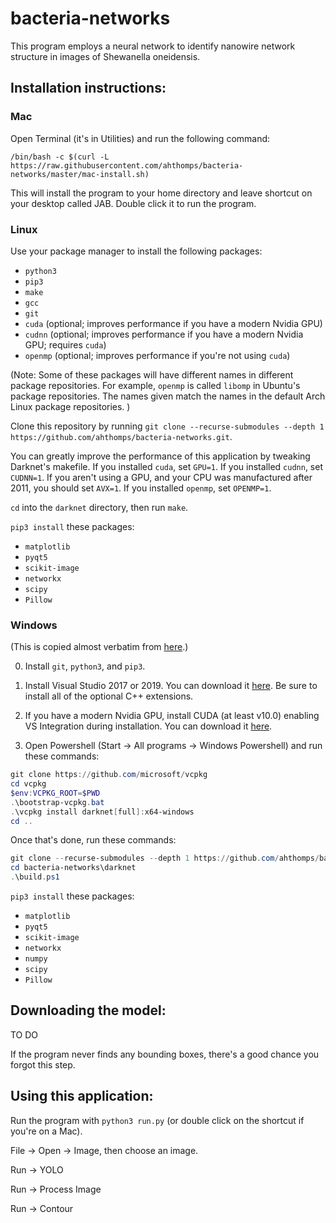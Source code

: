 # bacteria-networks

This program employs a neural network to identify nanowire network structure in images of Shewanella oneidensis.

## Installation instructions:

### Mac

Open Terminal (it's in Utilities) and run the following command:

`/bin/bash -c $(curl -L https://raw.githubusercontent.com/ahthomps/bacteria-networks/master/mac-install.sh)`

This will install the program to your home directory and leave shortcut on your desktop called JAB.
Double click it to run the program.

### Linux

Use your package manager to install the following packages:
- `python3`
- `pip3`
- `make`
- `gcc`
- `git`
- `cuda` (optional; improves performance if you have a modern Nvidia GPU)
- `cudnn` (optional; improves performance if you have a modern Nvidia GPU; requires `cuda`)
- `openmp` (optional; improves performance if you're not using `cuda`)

(Note: Some of these packages will have different names in different package repositories. For example, `openmp` is called `libomp` in Ubuntu's package repositories. The names given match the names in the default Arch Linux package repositories. )

Clone this repository by running `git clone --recurse-submodules --depth 1 https://github.com/ahthomps/bacteria-networks.git`.

You can greatly improve the performance of this application by tweaking Darknet's makefile. If you installed `cuda`, set `GPU=1`. If you installed `cudnn`, set `CUDNN=1`. If you aren't using a GPU, and your CPU was manufactured after 2011, you should set `AVX=1`. If you installed `openmp`, set `OPENMP=1`.

`cd` into the `darknet` directory, then run `make`.

`pip3 install` these packages:
- `matplotlib`
- `pyqt5`
- `scikit-image`
- `networkx`
- `scipy`
- `Pillow`

### Windows

(This is copied almost verbatim from [here](https://github.com/AlexeyAB/darknet/blob/master/README.md).)

0. Install `git`, `python3`, and `pip3`.

1. Install Visual Studio 2017 or 2019. You can download it [here](http://visualstudio.com). Be sure to install all of the optional C++ extensions.

2. If you have a modern Nvidia GPU, install CUDA (at least v10.0) enabling VS Integration during installation. You can download it [here](https://developer.nvidia.com/cuda-downloads).

3. Open Powershell (Start -> All programs -> Windows Powershell) and run these commands:

```PowerShell
git clone https://github.com/microsoft/vcpkg
cd vcpkg
$env:VCPKG_ROOT=$PWD
.\bootstrap-vcpkg.bat
.\vcpkg install darknet[full]:x64-windows
cd ..
```

Once that's done, run these commands:

```PowerShell
git clone --recurse-submodules --depth 1 https://github.com/ahthomps/bacteria-networks.git
cd bacteria-networks\darknet
.\build.ps1
```

`pip3 install` these packages:
- `matplotlib`
- `pyqt5`
- `scikit-image`
- `networkx`
- `numpy`
- `scipy`
- `Pillow`

## Downloading the model:

TO DO

If the program never finds any bounding boxes, there's a good chance you forgot this step.

## Using this application:

Run the program with `python3 run.py` (or double click on the shortcut if you're on a Mac).

File -> Open -> Image, then choose an image.

Run -> YOLO

Run -> Process Image

Run -> Contour
